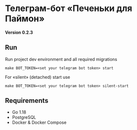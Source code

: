 # Телеграм-бот «Печеньки для Паймон»

#### Version 0.2.3

## Run
Run project dev environment and all required migrations

```shell
make BOT_TOKEN=<set your telegram bot token> start
```

For «silent» (detached) start use

```shell
make BOT_TOKEN=<set your telegram bot token> silent-start
```

## Requirements

* Go 1.18
* PostgreSQL
* Docker & Docker Compose
